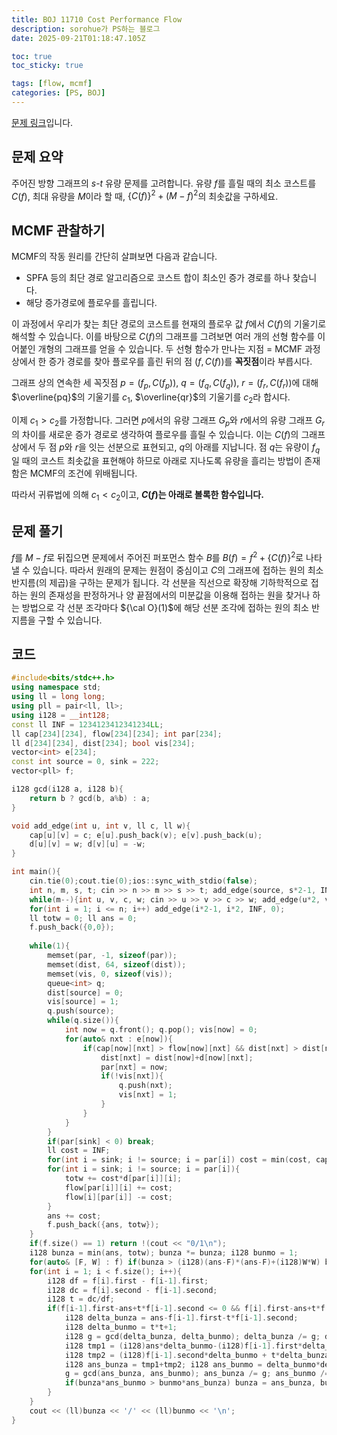 ```yaml
---
title: BOJ 11710 Cost Performance Flow
description: sorohue가 PS하는 블로그
date: 2025-09-21T01:18:47.105Z

toc: true
toc_sticky: true

tags: [flow, mcmf]
categories: [PS, BOJ]
---
```


[문제 링크](https://boj.kr/11710)입니다.

## 문제 요약

주어진 방향 그래프의 $s$-$t$ 유량 문제를 고려합니다. 유량 $f$를 흘릴 때의 최소 코스트를 $C(f)$, 최대 유량을 $M$이라 할 때, $\{ C(f) \}^2 + (M-f)^2$의 최솟값을 구하세요.

## MCMF 관찰하기

MCMF의 작동 원리를 간단히 살펴보면 다음과 같습니다.
* SPFA 등의 최단 경로 알고리즘으로 코스트 합이 최소인 증가 경로를 하나 찾습니다.
* 해당 증가경로에 플로우를 흘립니다.

이 과정에서 우리가 찾는 최단 경로의 코스트를 현재의 플로우 값 $f$에서 $C(f)$의 기울기로 해석할 수 있습니다. 이를 바탕으로 $C(f)$의 그래프를 그려보면 여러 개의 선형 함수를 이어붙인 개형의 그래프를 얻을 수 있습니다. 두 선형 함수가 만나는 지점 = MCMF 과정 상에서 한 증가 경로를 찾아 플로우를 흘린 뒤의 점 $(f, C(f))$를 **꼭짓점**이라 부릅시다.

그래프 상의 연속한 세 꼭짓점 $p = (f_p, C(f_p))$, $q = (f_q, C(f_q))$, $r = (f_r, C(f_r))$에 대해 $\overline{pq}$의 기울기를 $c_1$, $\overline{qr}$의 기울기를 $c_2$라 합시다.

이제 $c_1 \gt c_2$를 가정합니다. 그러면 $p$에서의 유량 그래프 $G_p$와 $r$에서의 유량 그래프 $G_r$의 차이를 새로운 증가 경로로 생각하여 플로우를 흘릴 수 있습니다. 이는 $C(f)$의 그래프 상에서 두 점 $p$와 $r$을 잇는 선분으로 표현되고, $q$의 아래를 지납니다.  점 $q$는 유량이 $f_q$일 때의 코스트 최솟값을 표현해야 하므로 아래로 지나도록 유량을 흘리는 방법이 존재함은 MCMF의 조건에 위배됩니다.

따라서 귀류법에 의해 $c_1 \lt c_2$이고, **$C(f)$는 아래로 볼록한 함수입니다.**

## 문제 풀기

$f$를 $M-f$로 뒤집으면 문제에서 주어진 퍼포먼스 함수 $B$를 $B(f) = f^2 + \{ C(f) \}^2$로 나타낼 수 있습니다. 따라서 원래의 문제는 원점이 중심이고 $C$의 그래프에 접하는 원의 최소 반지름(의 제곱)을 구하는 문제가 됩니다. 각 선분을 직선으로 확장해 기하학적으로 접하는 원의 존재성을 판정하거나 양 끝점에서의 미분값을 이용해 접하는 원을 찾거나 하는 방법으로 각 선분 조각마다 ${\cal O}(1)$에 해당 선분 조각에 접하는 원의 최소 반지름을 구할 수 있습니다.

## 코드

```cpp
#include<bits/stdc++.h>
using namespace std;
using ll = long long;
using pll = pair<ll, ll>;
using i128 = __int128;
const ll INF = 1234123412341234LL;
ll cap[234][234], flow[234][234]; int par[234];
ll d[234][234], dist[234]; bool vis[234];
vector<int> e[234];
const int source = 0, sink = 222;
vector<pll> f;

i128 gcd(i128 a, i128 b){
	return b ? gcd(b, a%b) : a;
}

void add_edge(int u, int v, ll c, ll w){
	cap[u][v] = c; e[u].push_back(v); e[v].push_back(u);
	d[u][v] = w; d[v][u] = -w;
}

int main(){
	cin.tie(0);cout.tie(0);ios::sync_with_stdio(false);
	int n, m, s, t; cin >> n >> m >> s >> t; add_edge(source, s*2-1, INF, 0); add_edge(t*2, sink, INF, 0);
	while(m--){int u, v, c, w; cin >> u >> v >> c >> w; add_edge(u*2, v*2-1, c, w);}
	for(int i = 1; i <= n; i++) add_edge(i*2-1, i*2, INF, 0);
	ll totw = 0; ll ans = 0;
	f.push_back({0,0});
	
	while(1){
		memset(par, -1, sizeof(par));
		memset(dist, 64, sizeof(dist));
		memset(vis, 0, sizeof(vis));
		queue<int> q;
		dist[source] = 0;
		vis[source] = 1;
		q.push(source);
		while(q.size()){
			int now = q.front(); q.pop(); vis[now] = 0;
			for(auto& nxt : e[now]){
				if(cap[now][nxt] > flow[now][nxt] && dist[nxt] > dist[now]+d[now][nxt]){
					dist[nxt] = dist[now]+d[now][nxt];
					par[nxt] = now;
					if(!vis[nxt]){
						q.push(nxt);
						vis[nxt] = 1;
					}
				}
			}
		}
		if(par[sink] < 0) break;
		ll cost = INF;
		for(int i = sink; i != source; i = par[i]) cost = min(cost, cap[par[i]][i]-flow[par[i]][i]);
		for(int i = sink; i != source; i = par[i]){
			totw += cost*d[par[i]][i];
			flow[par[i]][i] += cost;
			flow[i][par[i]] -= cost;
		}
		ans += cost;
		f.push_back({ans, totw});
	}
	if(f.size() == 1) return !(cout << "0/1\n");
	i128 bunza = min(ans, totw); bunza *= bunza; i128 bunmo = 1;
	for(auto& [F, W] : f) if(bunza > (i128)(ans-F)*(ans-F)+(i128)W*W) bunza = (i128)(ans-F)*(ans-F)+(i128)W*W;
	for(int i = 1; i < f.size(); i++){
		i128 df = f[i].first - f[i-1].first;
		i128 dc = f[i].second - f[i-1].second;
		i128 t = dc/df;
		if(f[i-1].first-ans+t*f[i-1].second <= 0 && f[i].first-ans+t*f[i].second >= 0){
			i128 delta_bunza = ans-f[i-1].first-t*f[i-1].second;
			i128 delta_bunmo = t*t+1;
			i128 g = gcd(delta_bunza, delta_bunmo); delta_bunza /= g; delta_bunmo /= g;
			i128 tmp1 = (i128)ans*delta_bunmo-(i128)f[i-1].first*delta_bunmo-delta_bunza; tmp1 *= tmp1;
			i128 tmp2 = (i128)f[i-1].second*delta_bunmo + t*delta_bunza; tmp2 *= tmp2;
			i128 ans_bunza = tmp1+tmp2; i128 ans_bunmo = delta_bunmo*delta_bunmo;
			g = gcd(ans_bunza, ans_bunmo); ans_bunza /= g; ans_bunmo /= g;
			if(bunza*ans_bunmo > bunmo*ans_bunza) bunza = ans_bunza, bunmo = ans_bunmo;
		}
	}
	cout << (ll)bunza << '/' << (ll)bunmo << '\n';
}
```